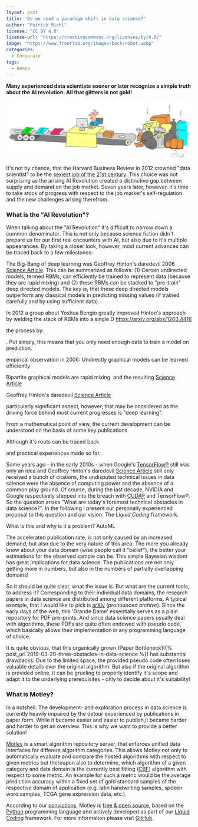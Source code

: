 ```yaml
---
layout: post
title: 'Do we need a paradigm shift in data science?'
author: "Patrick Michl"
license: "CC BY 4.0"
license-url: "https://creativecommons.org/licenses/by/4.0/"
image: "https://www.frootlab.org/images/back/robot.webp"
categories:
  - Corporate
tags:
  - Nemoa
---
```


**Many experienced data scientists sooner or later recognize a simple
truth about the AI revolution: All that glitters is not gold!**

[![AI Revolution](/images/posts/AI-Revolution.png)](/images/posts/AI-Revolution.png)

It's not by chance, that the Harvard Business Review in 2012 crowned "data
scientist" to be the [sexiest job of the 21st
century](https://hbr.org/2012/10/data-scientist-the-sexiest-job-of-the-21st-century).
This choice was not surprising as the arising AI Revolution created a
distinctive gap between supply and demand on the job market. Seven years later,
however, it's time to take stock of progress with respect to the job market's
self-regulation and the new challenges arising therefrom.

### What is the "AI Revolution"?

When talking about the "AI Revolution" it's difficult to narrow down a common
denominator. This is not only because science fiction didn't prepare us for our
first real encounters with AI, but also due to it's multiple appearances. By
taking a closer look, however, most current advances can be traced back to a few
milestones:

The Big-Bang of deep learning was Geoffrey Hinton's daredevil 2006 [Science
Article](https://www.cs.toronto.edu/~hinton/science.pdf). This can be
summarized as follows: (1) Certain undirected models, termed RBMs, can
efficiently be trained to represent data (because they are rapid mixing) and (2)
these RBMs can be stacked to "pre-train" deep directed models. The key is,
that these deep directed models outperform any classical models in predicting
missing values (if trained carefully and by using sufficient data).



In 2012
a group about Yoshua Bengio greatly improved Hinton's approach by welding the
stack of RBMs into a single D
https://arxiv.org/abs/1203.4416

the process by:



. Put simply,
this means that you only need enough data to train a model on prediction.

 empirical observation in 2006: Undirectly graphical models can be learned
efficiently

Bipartite graphical models are rapid mixing. and the resulting [Science
Article](https://www.cs.toronto.edu/~hinton/science.pdf)

Geoffrey
Hinton's daredevil [Science
Article](https://www.cs.toronto.edu/~hinton/science.pdf)



particularly significant aspect, however, that may be considered as the driving
force behind most current progresses is "deep learning".  


From a mathematical point of view, the current development can be
understood on the basis of some key publications

Although it's roots can be traced back


and practical
experiences made so far.



Some years ago - in the early 2010s - when Google's
[TensorFlow®](https://www.tensorflow.org/) still was only an idea and Geoffrey
Hinton's daredevil [Science
Article](https://www.cs.toronto.edu/~hinton/science.pdf) still only received a
bunch of citations, the undisputed technical issues in data science were the
absence of computing power and the absence of a common play ground. Of course,
during the last decade, NVIDIA and Google respectively stepped into
the breach with [CUDA®](https://developer.nvidia.com/cuda-zone) and TensorFlow®.
So the question arises "What are today's foremost technical obstacles in data
science?". In the following I present our personally experienced proposal to
this question and our vision: The *Liquid Coding* framework.












What is this and why is it a problem?
AutoML

The accelerated publication rate, is not only caused by an increased demand, but
also due to the very nature of this area: The more you already know about your
data domain (wise people call it "belief"), the better your estimations for the
observed sample can be. This simple Bayesian wisdom has great implications for
data science: The publications are not only getting more in numbers, but also
in the numbers of partially overlapping domains!

So it should be quite clear, what the issue is. But what are the current tools,
to address it? Corresponding to their individual data domains, the research
papers in data science are distributed among different platforms. A typical
example, that I would like to pick is [arXiv](https://arxiv.org/) (pronounced
*archive*). Since the early days of the web, this 'Grande Dame' essentially
serves as a plain repository for PDF pre-prints. And since data science papers
usually deal with algorithms, these PDFs are quite often endowed with pseudo
code, which basically allows their implementation in any programming language of
choice.

It is quite obvious, that this organically grown [Paper Bottleneck]({% post_url
2019-03-20-three-obstacles-in-data-science %}) has substantial drawbacks: Due to
the limited space, the provided pseudo code often loses valuable details over
the original algorithm. But also if the original algorithm is provided online,
it can be grueling to properly identify it's scope and adapt it to the
underlying prerequisites - only to decide about it's suitability!

### What is Motley?

In a nutshell: The development- and exploration process in data science is
currently heavily impaired by the detour experienced by publications in paper
form. While it became easier and easier to publish,it became harder and harder
to get an overview. This is why we want to provide a better solution!

[Motley](/motley.html) is a smart algorithm repository server, that enforces
unified data interfaces for different algorithm categories. This allows Motley
not only to automatically evaluate and compare the hosted algorithms with
respect to given metrics but thereupon also to determine, which algorithm of a
given category and data domain is the currently best fitting ([CBF](/tags#CBF))
algorithm with respect to some metric. An example for such a metric would be the
average prediction accuracy within a fixed set of gold standard samples of the
respective domain of application (e.g. latin handwriting samples, spoken word
samples, TCGA gene expression data, etc.).

According to our [convictions](/corporate/2019/03/19/welcome-at-frootlab.html),
Motley is [free & open
source](https://www.gnu.org/philosophy/floss-and-foss.en.html), based on the
[Python](https://www.python.org/) programming language and actively developed as
part of our [Liquid Coding](https://github.com/orgs/frootlab/projects)
framework. For more information please visit
[GitHub](https://github.com/frootlab/motley).
